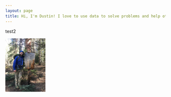 ```yaml
---
layout: page
title: Hi, I'm Dustin! I love to use data to solve problems and help others better understand the world around them.
---
```

test2
<div style="width:25%; height:25% text-align:center" markdown="1">

![Photo of Dustin Wicker](/assets/img/dustin_wicker.jpg "Dustin Wicker")

</div>

